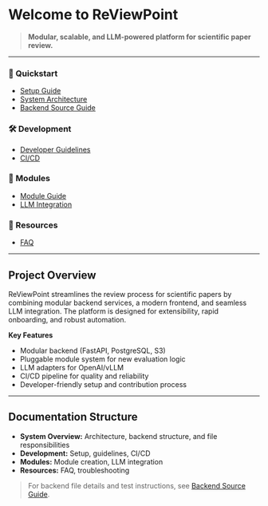 # Welcome to ReViewPoint

> **Modular, scalable, and LLM-powered platform for scientific paper review.**

---

<div class="grid cards">

<div class="card">
<h3>🚀 Quickstart</h3>
<ul>
  <li><a href="setup/">Setup Guide</a></li>
  <li><a href="architecture/">System Architecture</a></li>
  <li><a href="backend-source-guide/">Backend Source Guide</a></li>
</ul>
</div>

<div class="card">
<h3>🛠️ Development</h3>
<ul>
  <li><a href="dev-guidelines/">Developer Guidelines</a></li>
  <li><a href="ci-cd/">CI/CD</a></li>
</ul>
</div>

<div class="card">
<h3>🧩 Modules</h3>
<ul>
  <li><a href="module-guide/">Module Guide</a></li>
  <li><a href="llm-integration/">LLM Integration</a></li>
</ul>
</div>

<div class="card">
<h3>📖 Resources</h3>
<ul>
  <li><a href="faq/">FAQ</a></li>
</ul>
</div>

</div>

---

## Project Overview

ReViewPoint streamlines the review process for scientific papers by combining modular backend services, a modern frontend, and seamless LLM integration. The platform is designed for extensibility, rapid onboarding, and robust automation.

**Key Features**

- Modular backend (FastAPI, PostgreSQL, S3)
- Pluggable module system for new evaluation logic
- LLM adapters for OpenAI/vLLM
- CI/CD pipeline for quality and reliability
- Developer-friendly setup and contribution process

---

## Documentation Structure

- **System Overview:** Architecture, backend structure, and file responsibilities
- **Development:** Setup, guidelines, CI/CD
- **Modules:** Module creation, LLM integration
- **Resources:** FAQ, troubleshooting

> For backend file details and test instructions, see [Backend Source Guide](backend-source-guide/).
